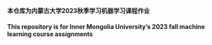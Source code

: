 #### 本仓库为内蒙古大学2023秋季学习机器学习课程作业
#### This repository is for Inner Mongolia University’s 2023 fall machine learning course assignments